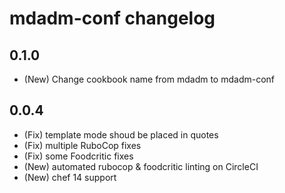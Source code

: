 # mdadm-conf changelog

## 0.1.0
- (New) Change cookbook name from mdadm to mdadm-conf

## 0.0.4

- (Fix) template mode shoud be placed in quotes
- (Fix) multiple RuboCop fixes
- (Fix) some Foodcritic fixes
- (New) automated rubocop & foodcritic linting on CircleCI
- (New) chef 14 support
